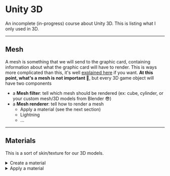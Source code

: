 # Unity 3D

An incomplete (in-progress) course about Unity 3D. This is listing what I only used in 3D.

<hr class="sl">

## Mesh

A mesh is something that we will send to the graphic card, containing information about what the graphic card will have to render. This is ways more complicated than this, it's well [explained here](https://ahbejarano.gitbook.io/lwjglgamedev/chapter4) if you want. **At this point, what's a mesh is not important 🧐**, but every 3D game object will have two components

* a **Mesh filter**: tell which mesh should be rendered (ex: cube, cylinder, or your custom mesh/3D models from Blender 😎)
* a **Mesh renderer**: tell how to render a mesh 
  * Apply a material (see the next section)
  * Lightning
  * ...

<hr class="sr">

## Materials

This is a sort of skin/texture for our 3D models.

<details class="details-e">
<summary>Create a material</summary>

* In the Project window
* **[Optional]** In a folder called "Materials"
* Right-click > Create > Material
* **[Optional]** you may set the material as Transparent, if you are planning to make the applied game object a light source (trick)
* **[Up to you]** you can change the **color** on the line "Albedo"
* **[Up to you]** you can set the smoothness to 0 (=not shinny)
* **[Up to you]** you can set an **image** (=texture) by clicking on the little circle with a dot inside, right before "Albedo"
* **[Up to you]** you can enable emission and set a color, if you want this color to be emitted from your material (trick)
</details>
<details class="details-e">
<summary>Apply a material</summary>

* **Method 1** 📚
	* Click on a Game object
	* Mesh Renderer > Materials
	* Drag and drop your Material from the Project window to the input field
* **Method 2** 🚀
	* Drag and drop the material on the game object, in the scene window
* **Method 3** 🚀🚀
	* Drag and drop the material on the game object, in the hierarchy window
</details>